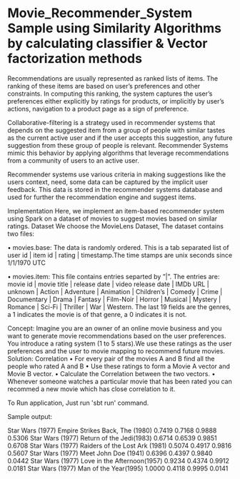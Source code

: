 # Movie_Recommender_System Sample using Similarity Algorithms by calculating classifier & Vector factorization methods

Recommendations are usually represented as ranked lists of items. The ranking of these items are based on user’s preferences and other constraints. In computing this ranking, the system captures the user’s preferences either explicitly by ratings for products, or implicitly by user’s actions, navigation to a product page as a sign of preference.

Collaborative-filtering is a strategy used in recommender systems that depends on the suggested item from a group of people with similar tastes as the current active user and if the user accepts this suggestion, any future suggestion from these group of people is relevant. Recommender Systems mimic this behavior by applying algorithms that leverage recommendations from a community of users to an active user. 

Recommender systems use various criteria in making suggestions like the users context, need, some data can be captured by the implicit user feedback. This data is stored in the recommender systems database and used for further the recommendation engine and suggest items.

Implementation
Here, we implement an item-based recommender system using Spark on a dataset of movies to suggest movies based on similar ratings.
Dataset We choose the MovieLens Dataset, The dataset contains two files:

• movies.base: The data is randomly ordered. This is a tab separated list of user id | item id | rating | timestamp.The time stamps are unix seconds since 1/1/1970 UTC

• movies.item: This file contains entries separted by ”|”. The entries are: movie id |
movie title | release date | video release date | IMDb URL | unknown | Action |
Adventure | Animation | Children’s | Comedy | Crime | Documentary | Drama |
Fantasy | Film-Noir | Horror | Musical | Mystery | Romance | Sci-Fi | Thriller |
War | Western. The last 19 fields are the genres, a 1 indicates the movie is of that
genre, a 0 indicates it is not.

Concept: Imagine you are an owner of an online movie business and you want to generate movie recommendations based on the user preferences. You introduce a rating system (1 to 5 stars).We use these ratings as the user preferences and the user to movie mapping to recommend future movies.
Solution: Correlation
• For every pair of the movies A and B find all the people who rated A and B
• Use these ratings to form a Movie A vector and Movie B vector.
• Calculate the Correlation between the two vectors.
• Whenever someone watches a particular movie that has been rated you can recommed a new movie which has close correlation to it.

To Run application, Just run 'sbt run' command.

Sample output:

Star Wars (1977) Empire Strikes Back, The (1980) 0.7419 0.7168 0.9888 0.5306
Star Wars (1977) Return of the Jedi(1983)        0.6714 0.6539 0.9851 0.6708
Star Wars (1977) Raiders of the Lost Ark (1981)  0.5074 0.4917 0.9816 0.5607
Star Wars (1977) Meet John Doe (1941)            0.6396 0.4397 0.9840 0.0442
Star Wars (1977) Love in the Afternoon(1957)     0.9234 0.4374 0.9912 0.0181
Star Wars (1977) Man of the Year(1995)           1.0000 0.4118 0.9995 0.0141
